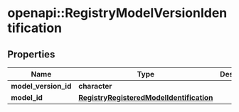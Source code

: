 # openapi::RegistryModelVersionIdentification


## Properties
Name | Type | Description | Notes
------------ | ------------- | ------------- | -------------
**model_version_id** | **character** |  | [optional] 
**model_id** | [**RegistryRegisteredModelIdentification**](registryRegisteredModelIdentification.md) |  | [optional] 


